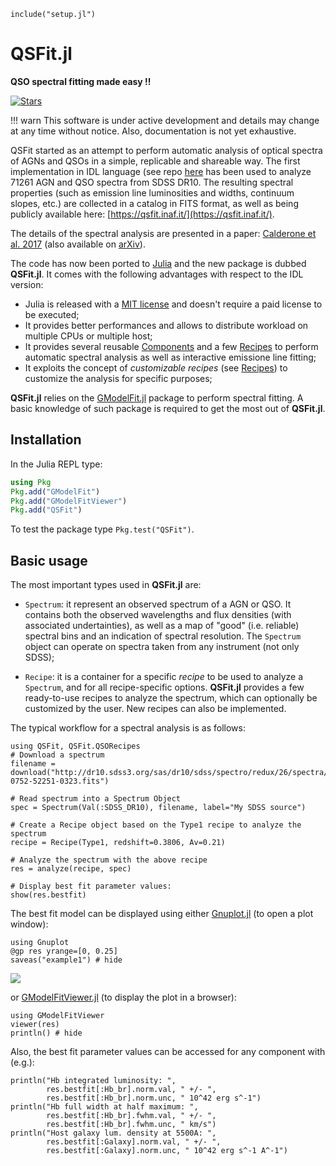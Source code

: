 ```@setup abc
include("setup.jl")
```

# QSFit.jl

**QSO spectral fitting made easy !!**

[![Stars](https://img.shields.io/github/stars/gcalderone/QSFit.jl?style=social)](https://github.com/gcalderone/QSFit.jl)


!!! warn
    This software is under active development and details may change at any time without notice.  Also, documentation is not yet exhaustive.

QSFit started as an attempt to perform automatic analysis of optical spectra of AGNs and QSOs in a simple, replicable and shareable way. The first implementation in IDL language (see repo [here](https://github.com/gcalderone/qsfit) has been used to analyze 71261 AGN and QSO spectra from SDSS DR10.  The resulting spectral properties (such as emission line luminosities and widths, continuum slopes, etc.) are collected in a catalog in FITS format, as well as being publicly available here: [https://qsfit.inaf.it/](https://qsfit.inaf.it/).

The details of the spectral analysis are presented in a paper: [Calderone et al. 2017](http://adsabs.harvard.edu/abs/2017MNRAS.472.4051C) (also available on [arXiv](https://arxiv.org/abs/1612.01580)).

The code has now been ported to [Julia](https://julialang.org/) and the new package is dubbed **QSFit.jl**.  It comes with the following advantages with respect to the IDL version:
- Julia is released with a [MIT license](https://en.wikipedia.org/wiki/MIT_License) and doesn't require a paid license to be executed;
- It provides better performances and allows to distribute workload on multiple CPUs or multiple host;
- It provides several reusable [Components](@ref) and a few [Recipes](@ref) to perform automatic spectral analysis as well as interactive emissione line fitting;
- It exploits the concept of *customizable recipes* (see [Recipes](@ref)) to customize the analysis for specific purposes;

**QSFit.jl** relies on the [GModelFit.jl](https://gcalderone.github.io/GModelFit.jl/) package to perform spectral fitting.  A basic knowledge of such package is required to get the most out of **QSFit.jl**.


## Installation

In the Julia REPL type:
```julia
using Pkg
Pkg.add("GModelFit")
Pkg.add("GModelFitViewer")
Pkg.add("QSFit")
```

To test the package type `Pkg.test("QSFit")`.

## Basic usage

The most important types used in **QSFit.jl** are:
- `Spectrum`: it represent an observed spectrum of a AGN or QSO.  It contains both the observed wavelengths and flux densities (with associated undertainties), as well as a map of "good" (i.e. reliable) spectral bins and an indication of spectral resolution.  The `Spectrum` object can operate on spectra taken from any instrument (not only SDSS);

- `Recipe`: it is a container for a specific *recipe* to be used to analyze a `Spectrum`, and for all recipe-specific options.  **QSFit.jl** provides a few ready-to-use recipes to analyze the spectrum, which can optionally be customized by the user.  New recipes can also be implemented.

The typical workflow for a spectral analysis is as follows:
```@example abc
using QSFit, QSFit.QSORecipes
# Download a spectrum
filename = download("http://dr10.sdss3.org/sas/dr10/sdss/spectro/redux/26/spectra/0752/spec-0752-52251-0323.fits")

# Read spectrum into a Spectrum Object
spec = Spectrum(Val(:SDSS_DR10), filename, label="My SDSS source")

# Create a Recipe object based on the Type1 recipe to analyze the spectrum
recipe = Recipe(Type1, redshift=0.3806, Av=0.21)

# Analyze the spectrum with the above recipe
res = analyze(recipe, spec)

# Display best fit parameter values:
show(res.bestfit)
```

The best fit model can be displayed using either [Gnuplot.jl](https://gcalderone.github.io/Gnuplot.jl/stable/index.html) (to open a plot window):
```@example abc
using Gnuplot
@gp res yrange=[0, 0.25]
saveas("example1") # hide
```
![](assets/example1.png)


or [GModelFitViewer.jl](https://github.com/lnicastro/GModelFitViewer.jl) (to display the plot in a browser):
```@example abc
using GModelFitViewer
viewer(res)
println() # hide
```

Also, the best fit parameter values can be accessed for any component with (e.g.):
```@example abc
println("Hb integrated luminosity: ",
        res.bestfit[:Hb_br].norm.val, " +/- ",
        res.bestfit[:Hb_br].norm.unc, " 10^42 erg s^-1")
println("Hb full width at half maximum: ",
        res.bestfit[:Hb_br].fwhm.val, " +/- ",
        res.bestfit[:Hb_br].fwhm.unc, " km/s")
println("Host galaxy lum. density at 5500A: ",
        res.bestfit[:Galaxy].norm.val, " +/- ",
        res.bestfit[:Galaxy].norm.unc, " 10^42 erg s^-1 A^-1")
```
